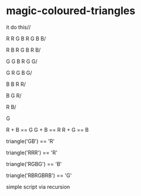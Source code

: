 # magic-coloured-triangles


it do this//

R R G B R G B B/

R B R G B R B/
 
G G B R G G/
  
G R G B G/
   
B B R R/
    
B G R/
     
R B/
      
G

R + B == G 
G + B == R
R + G == B

triangle('GB') == 'R'

triangle('RRR') == 'R'

triangle('RGBG') == 'B'

triangle('RBRGBRB') == 'G'

simple script via recursion

